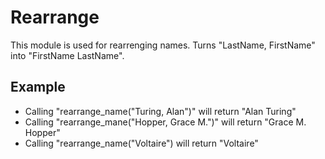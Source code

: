 Rearrange
=========

This module is used for rearrenging names.
Turns "LastName, FirstName" into "FirstName LastName".

## Example

 * Calling "rearrange_name("Turing, Alan")" will return "Alan Turing"
 * Calling "rearrange_mane("Hopper, Grace M.")" will return "Grace M. Hopper"
 * Calling "rearrange_name("Voltaire") will return "Voltaire"
